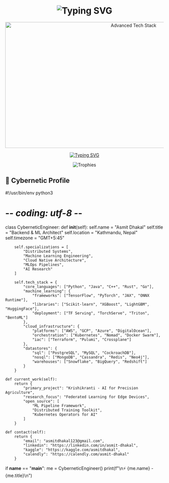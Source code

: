 <h1 align="center">
  <img src="https://readme-typing-svg.demolab.com?font=Fira+Code&weight=900&size=30&duration=3000&pause=1000&color=00F718&background=000000&center=true&vCenter=true&width=600&lines=%F0%9F%91%8B+Hello+World!+I'm+Asmit+Dhakal;Backend+Architect+%7C+ML+Engineer+%7C+AI+Researcher;Open+Source+Enthusiast+%7C+Cloud+Native+Developer" alt="Typing SVG" />
</h1>

<div align="center">
  <img src="https://github.com/Asmit-Dhakal/Asmit-Dhakal/blob/main/images/tech-banner.gif?raw=true" width="800" height="400" alt="Advanced Tech Stack">
</div>

<p align="center">
  <a href="https://git.io/typing-svg">
    <img src="https://readme-typing-svg.demolab.com?font=Fira+Code&weight=600&size=24&duration=4000&pause=1000&color=00F718&background=000000&center=true&vCenter=true&width=800&lines=Building+the+future+with+code+and+algorithms;Transforming+ideas+into+production-grade+solutions;Pushing+the+boundaries+of+machine+learning" alt="Typing SVG" />
  </a>
</p>

<div align="center">
  <img src="https://github-profile-trophy.vercel.app/?username=Asmit-Dhakal&theme=matrix&row=2&column=4&margin-w=15&margin-h=15" alt="Trophies" />
</div>

## 🚀 Cybernetic Profile


#!/usr/bin/env python3
# -*- coding: utf-8 -*-

class CyberneticEngineer:
    def __init__(self):
        self.name = "Asmit Dhakal"
        self.title = "Backend & ML Architect"
        self.location = "Kathmandu, Nepal"
        self.timezone = "GMT+5:45"
        
        self.specializations = [
            "Distributed Systems",
            "Machine Learning Engineering",
            "Cloud Native Architecture",
            "MLOps Pipelines",
            "AI Research"
        ]
        
        self.tech_stack = {
            "core_languages": ["Python", "Java", "C++", "Rust", "Go"],
            "machine_learning": {
                "frameworks": ["TensorFlow", "PyTorch", "JAX", "ONNX Runtime"],
                "libraries": ["Scikit-learn", "XGBoost", "LightGBM", "HuggingFace"],
                "deployment": ["TF Serving", "TorchServe", "Triton", "BentoML"]
            },
            "cloud_infrastructure": {
                "platforms": ["AWS", "GCP", "Azure", "DigitalOcean"],
                "orchestration": ["Kubernetes", "Nomad", "Docker Swarm"],
                "iac": ["Terraform", "Pulumi", "Crossplane"]
            },
            "datastores": {
                "sql": ["PostgreSQL", "MySQL", "CockroachDB"],
                "nosql": ["MongoDB", "Cassandra", "Redis", "Neo4j"],
                "warehouses": ["Snowflake", "BigQuery", "Redshift"]
            }
        }
        
    def current_work(self):
        return {
            "primary_project": "Krishikranti - AI for Precision Agriculture",
            "research_focus": "Federated Learning for Edge Devices",
            "open_source": [
                "ML Pipeline Framework",
                "Distributed Training Toolkit",
                "Kubernetes Operators for AI"
            ]
        }
        
    def contact(self):
        return {
            "email": "asmitdhakal123@gmail.com",
            "linkedin": "https://linkedin.com/in/asmit-dhakal",
            "kaggle": "https://kaggle.com/asmitdhakal",
            "calendly": "https://calendly.com/asmit-dhakal"
        }

if __name__ == "__main__":
    me = CyberneticEngineer()
    print(f"\n⚡ {me.name} - {me.title}\n")
